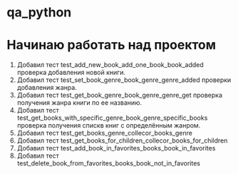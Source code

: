 # qa_python
# Начинаю работать над проектом
1. Добавил тест test_add_new_book_add_one_book_book_added
проверка добавления новой книги.
2. Добавил тест test_set_book_genre_book_genre_genre_added проверки добавления жанра.
3. Добавил тест test_get_book_genre_book_genre_genre_get проверка получения жанра книги по ее названию.
4. Добавил тест test_get_books_with_specific_genre_book_genre_specific_books
проверка получения спискв книг с определённым жанром. 
5. Добавил тест test_get_books_genre_collecor_books_genre
6. Добавил тест test_get_books_for_children_collecor_books_for_children
7. Добавил тест test_add_book_in_favorites_books_book_in_favorites
8. Добавил тест test_delete_book_from_favorites_books_book_not_in_favorites